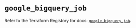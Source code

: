 # `google_bigquery_job`

Refer to the Terraform Registory for docs: [`google_bigquery_job`](https://registry.terraform.io/providers/hashicorp/google/4.69.1/docs/resources/bigquery_job).
